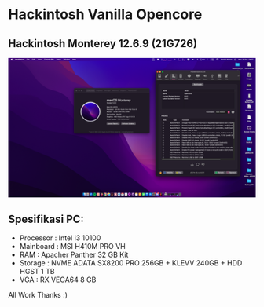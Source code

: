 # Hackintosh Vanilla Opencore
## Hackintosh Monterey 12.6.9 (21G726) 

![Monterey 12.6.9 (21G726)](https://github.com/khoirulaksara/Opencore-Hackintosh/blob/main/Screen%20Shot%202023-09-18%20at%2004.37.43.png?raw=true)

## Spesifikasi PC:
- Processor : Intel i3 10100
- Mainboard : MSI H410M PRO VH
- RAM : Apacher Panther 32 GB Kit
- Storage : NVME ADATA SX8200 PRO 256GB + KLEVV 240GB + HDD HGST 1 TB
- VGA : RX VEGA64 8 GB
 
 All Work Thanks :)

 
